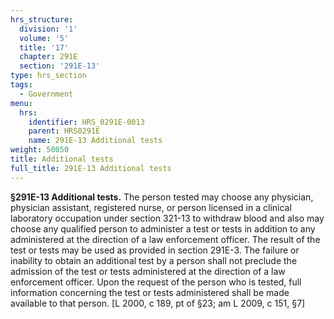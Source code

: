 ```yaml
---
hrs_structure:
  division: '1'
  volume: '5'
  title: '17'
  chapter: 291E
  section: '291E-13'
type: hrs_section
tags:
  - Government
menu:
  hrs:
    identifier: HRS_0291E-0013
    parent: HRS0291E
    name: 291E-13 Additional tests
weight: 50050
title: Additional tests
full_title: 291E-13 Additional tests
---
```

**§291E-13 Additional tests.** The person tested may choose any physician, physician assistant, registered nurse, or person licensed in a clinical laboratory occupation under section 321-13 to withdraw blood and also may choose any qualified person to administer a test or tests in addition to any administered at the direction of a law enforcement officer. The result of the test or tests may be used as provided in section 291E-3\. The failure or inability to obtain an additional test by a person shall not preclude the admission of the test or tests administered at the direction of a law enforcement officer. Upon the request of the person who is tested, full information concerning the test or tests administered shall be made available to that person. [L 2000, c 189, pt of §23; am L 2009, c 151, §7]